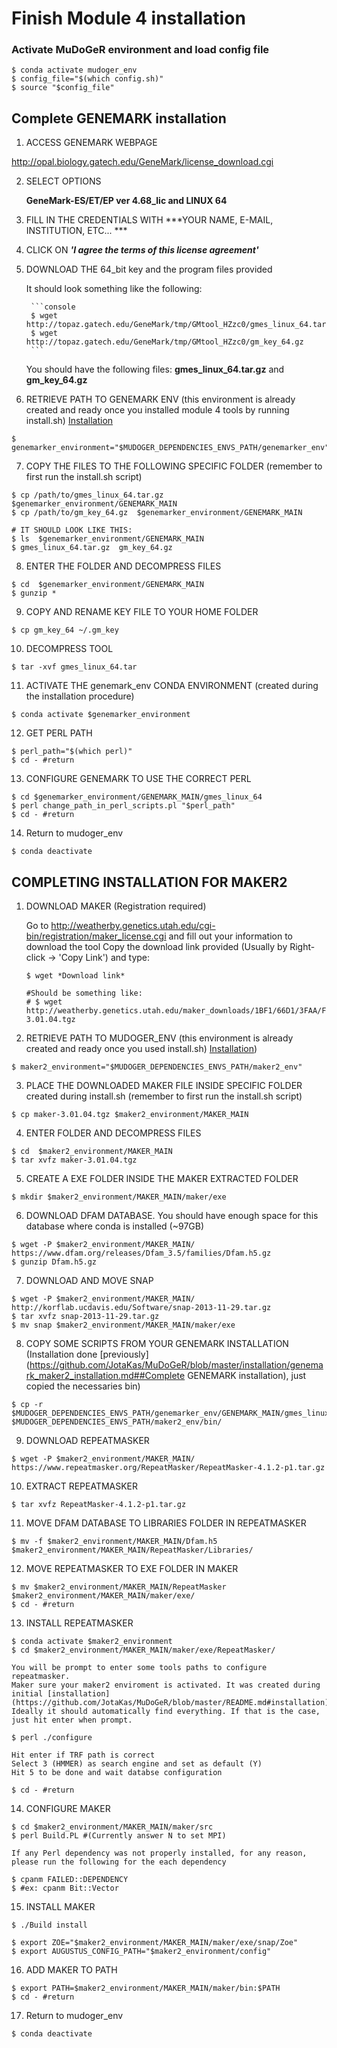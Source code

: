 # Finish Module 4 installation

### Activate MuDoGeR environment and load config file

```console
$ conda activate mudoger_env
$ config_file="$(which config.sh)"
$ source "$config_file"

```
## Complete GENEMARK installation

1. ACCESS GENEMARK WEBPAGE

  http://opal.biology.gatech.edu/GeneMark/license_download.cgi


2. SELECT OPTIONS 

      **GeneMark-ES/ET/EP ver 4.68_lic and LINUX 64**


3. FILL IN THE CREDENTIALS WITH ***YOUR NAME, E-MAIL, INSTITUTION, ETC... ***


4. CLICK ON ***'I agree the terms of this license agreement'***


5. DOWNLOAD THE 64_bit key and the program files provided

      It should look something like the following:

        ```console
        $ wget http://topaz.gatech.edu/GeneMark/tmp/GMtool_HZzc0/gmes_linux_64.tar.gz
        $ wget http://topaz.gatech.edu/GeneMark/tmp/GMtool_HZzc0/gm_key_64.gz
        ```

      You should have the following files:
      **gmes_linux_64.tar.gz** and  **gm_key_64.gz**


6. RETRIEVE PATH TO GENEMARK ENV (this environment is already created and ready once you installed module 4 tools by running install.sh) [Installation](https://github.com/JotaKas/MuDoGeR/blob/master/README.md#installation)

```console
$ genemarker_environment="$MUDOGER_DEPENDENCIES_ENVS_PATH/genemarker_env"
```

7. COPY THE FILES TO THE FOLLOWING SPECIFIC FOLDER (remember to first run the install.sh script)

```console
$ cp /path/to/gmes_linux_64.tar.gz  $genemarker_environment/GENEMARK_MAIN
$ cp /path/to/gm_key_64.gz  $genemarker_environment/GENEMARK_MAIN

# IT SHOULD LOOK LIKE THIS:
$ ls  $genemarker_environment/GENEMARK_MAIN
$ gmes_linux_64.tar.gz  gm_key_64.gz
```

8. ENTER THE FOLDER AND DECOMPRESS FILES

```console
$ cd  $genemarker_environment/GENEMARK_MAIN
$ gunzip *
```

9. COPY AND RENAME KEY FILE TO YOUR HOME FOLDER 

```console
$ cp gm_key_64 ~/.gm_key
```

10. DECOMPRESS TOOL

```console
$ tar -xvf gmes_linux_64.tar 
```

11. ACTIVATE THE genemark_env CONDA ENVIRONMENT (created during the installation procedure)

```console
$ conda activate $genemarker_environment
```

12. GET PERL PATH

```console
$ perl_path="$(which perl)"
$ cd - #return
```

13. CONFIGURE GENEMARK TO USE THE CORRECT PERL

```console
$ cd $genemarker_environment/GENEMARK_MAIN/gmes_linux_64
$ perl change_path_in_perl_scripts.pl "$perl_path"
$ cd - #return
```

14. Return to mudoger_env
```console
$ conda deactivate
```


## COMPLETING INSTALLATION FOR MAKER2

1. DOWNLOAD MAKER (Registration required)

    Go to http://weatherby.genetics.utah.edu/cgi-bin/registration/maker_license.cgi and fill out your information to download the tool
    Copy the download link provided (Usually by Right-click -> 'Copy Link') and type:
    ```console
    $ wget *Download link*

    #Should be something like:
    # $ wget http://weatherby.genetics.utah.edu/maker_downloads/1BF1/66D1/3FAA/FF20FB345D6221AA8A338D1B9D8A/maker-3.01.04.tgz
    ```


2. RETRIEVE PATH TO MUDOGER_ENV (this environment is already created and ready once you used install.sh) [Installation](https://github.com/JotaKas/MuDoGeR/blob/master/README.md#installation))

```console
$ maker2_environment="$MUDOGER_DEPENDENCIES_ENVS_PATH/maker2_env" 
```


3. PLACE THE DOWNLOADED MAKER FILE INSIDE SPECIFIC FOLDER created during install.sh (remember to first run the install.sh script)
```console
$ cp maker-3.01.04.tgz $maker2_environment/MAKER_MAIN
```


4. ENTER FOLDER AND DECOMPRESS FILES
```console
$ cd  $maker2_environment/MAKER_MAIN
$ tar xvfz maker-3.01.04.tgz
```


5. CREATE A EXE FOLDER INSIDE THE MAKER EXTRACTED FOLDER
```console
$ mkdir $maker2_environment/MAKER_MAIN/maker/exe
```


6. DOWNLOAD DFAM DATABASE. You should have enough space for this database where conda is installed (~97GB)
```console
$ wget -P $maker2_environment/MAKER_MAIN/ https://www.dfam.org/releases/Dfam_3.5/families/Dfam.h5.gz
$ gunzip Dfam.h5.gz
```


7. DOWNLOAD AND MOVE SNAP
```console
$ wget -P $maker2_environment/MAKER_MAIN/ http://korflab.ucdavis.edu/Software/snap-2013-11-29.tar.gz
$ tar xvfz snap-2013-11-29.tar.gz
$ mv snap $maker2_environment/MAKER_MAIN/maker/exe
```


8. COPY SOME SCRIPTS FROM YOUR GENEMARK INSTALLATION (Installation done [previously](https://github.com/JotaKas/MuDoGeR/blob/master/installation/genemark_maker2_installation.md##Complete GENEMARK installation), just copied the necessaries bin)
```console
$ cp -r $MUDOGER_DEPENDENCIES_ENVS_PATH/genemarker_env/GENEMARK_MAIN/gmes_linux_64/* $MUDOGER_DEPENDENCIES_ENVS_PATH/maker2_env/bin/
```


9. DOWNLOAD REPEATMASKER
```console
$ wget -P $maker2_environment/MAKER_MAIN/ https://www.repeatmasker.org/RepeatMasker/RepeatMasker-4.1.2-p1.tar.gz
```


10. EXTRACT REPEATMASKER
```console
$ tar xvfz RepeatMasker-4.1.2-p1.tar.gz
```


11. MOVE DFAM DATABASE TO LIBRARIES FOLDER IN REPEATMASKER
```console
$ mv -f $maker2_environment/MAKER_MAIN/Dfam.h5 $maker2_environment/MAKER_MAIN/RepeatMasker/Libraries/
```

12. MOVE REPEATMASKER TO EXE FOLDER IN MAKER
```console
$ mv $maker2_environment/MAKER_MAIN/RepeatMasker $maker2_environment/MAKER_MAIN/maker/exe/
$ cd - #return
```


13. INSTALL REPEATMASKER
```console
$ conda activate $maker2_environment
$ cd $maker2_environment/MAKER_MAIN/maker/exe/RepeatMasker/
```

    You will be prompt to enter some tools paths to configure repeatmasker.
    Maker sure your maker2 enviroment is activated. It was created during initial [installation](https://github.com/JotaKas/MuDoGeR/blob/master/README.md#installation)
    Ideally it should automatically find everything. If that is the case, just hit enter when prompt.
    
```console
$ perl ./configure
```
    Hit enter if TRF path is correct
    Select 3 (HMMER) as search engine and set as default (Y)
    Hit 5 to be done and wait databse configuration
```console
$ cd - #return
```


14. CONFIGURE MAKER
```console
$ cd $maker2_environment/MAKER_MAIN/maker/src
$ perl Build.PL #(Currently answer N to set MPI)
```
    If any Perl dependency was not properly installed, for any reason, please run the following for the each dependency
```console
$ cpanm FAILED::DEPENDENCY
$ #ex: cpanm Bit::Vector
```


15. INSTALL MAKER
```console
$ ./Build install

$ export ZOE="$maker2_environment/MAKER_MAIN/maker/exe/snap/Zoe"
$ export AUGUSTUS_CONFIG_PATH="$maker2_environment/config"
```


16. ADD MAKER TO PATH
```console
$ export PATH=$maker2_environment/MAKER_MAIN/maker/bin:$PATH
$ cd - #return
```


17. Return to mudoger_env
```console
$ conda deactivate
```
